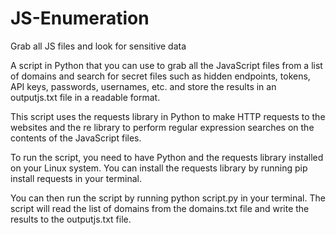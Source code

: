 # JS-Enumeration
Grab all JS files and look for sensitive data

A script in Python that you can use to grab all the JavaScript files from a list of domains and search for secret files such as hidden endpoints, tokens, API keys, passwords, usernames, etc. and store the results in an outputjs.txt file in a readable format.

This script uses the requests library in Python to make HTTP requests to the websites and the re library to perform regular expression searches on the contents of the JavaScript files.

To run the script, you need to have Python and the requests library installed on your Linux system. You can install the requests library by running pip install requests in your terminal.

You can then run the script by running python script.py in your terminal. The script will read the list of domains from the domains.txt file and write the results to the outputjs.txt file.

